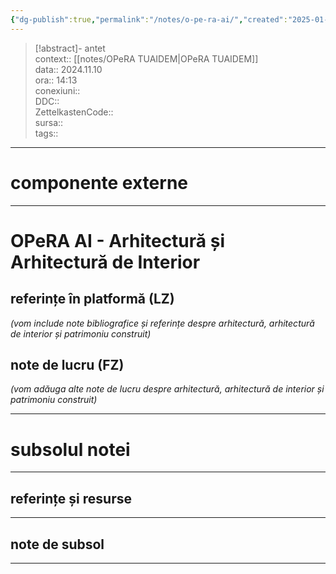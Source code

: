 ```yaml
---
{"dg-publish":true,"permalink":"/notes/o-pe-ra-ai/","created":"2025-01-23T15:11:49.858+02:00","updated":"2025-01-15T06:53:18.035+02:00"}
---
```


> [!abstract]- antet  
> context:: [[notes/OPeRA TUAIDEM\|OPeRA TUAIDEM]]  
> data:: 2024.11.10  
> ora:: 14:13  
> conexiuni::  
> DDC::  
> ZettelkastenCode::  
> sursa::  
> tags::  


---

# componente externe  

---
  
# OPeRA AI - Arhitectură și Arhitectură de Interior
## referințe în platformă (LZ)
*(vom include note bibliografice și referințe despre arhitectură, arhitectură de interior și patrimoniu construit)*
## note de lucru (FZ)
*(vom adăuga alte note de lucru despre arhitectură, arhitectură de interior și patrimoniu construit)*



---
# subsolul notei
---
## referințe și resurse


---
## note de subsol
---


